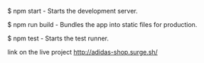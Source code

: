 $ npm start - Starts the development server.

$ npm run build - Bundles the app into static files for production.

$ npm test - Starts the test runner.

link on the live project http://adidas-shop.surge.sh/
